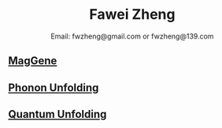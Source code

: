 # <center>Fawei Zheng</center>
 <center> Email: fwzheng@gmail.com or fwzheng@139.com</center>

## [MagGene](/MG.html)
## [Phonon Unfolding](/PU.html)
## [Quantum Unfolding](/QU.html)


